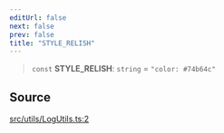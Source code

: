 ```yaml
---
editUrl: false
next: false
prev: false
title: "STYLE_RELISH"
---
```


> `const` **STYLE\_RELISH**: `string` = `"color: #74b64c"`

## Source

[src/utils/LogUtils.ts:2](https://github.com/relishinc/dill-pixel/blob/10f512f7f577ca5e74162827f11215b28df5ca97/src/utils/LogUtils.ts#L2)
